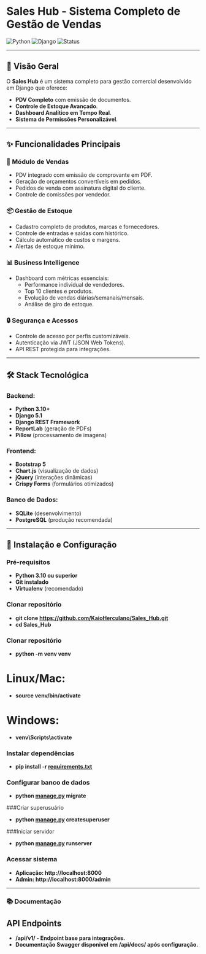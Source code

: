 # Sales Hub - Sistema Completo de Gestão de Vendas

![Python](https://img.shields.io/badge/Python-3.10%2B-blue)
![Django](https://img.shields.io/badge/Django-5.1-green)
![Status](https://img.shields.io/badge/Status-Em%20Desenvolvimento-yellow)

---

## 📌 Visão Geral

O **Sales Hub** é um sistema completo para gestão comercial desenvolvido em Django que oferece:

- **PDV Completo** com emissão de documentos.
- **Controle de Estoque Avançado**.
- **Dashboard Analítico em Tempo Real**.
- **Sistema de Permissões Personalizável**.

---

## ✨ Funcionalidades Principais

### 🛒 Módulo de Vendas
- PDV integrado com emissão de comprovante em PDF.
- Geração de orçamentos convertíveis em pedidos.
- Pedidos de venda com assinatura digital do cliente.
- Controle de comissões por vendedor.

### 📦 Gestão de Estoque
- Cadastro completo de produtos, marcas e fornecedores.
- Controle de entradas e saídas com histórico.
- Cálculo automático de custos e margens.
- Alertas de estoque mínimo.

### 📊 Business Intelligence
- Dashboard com métricas essenciais:
  - Performance individual de vendedores.
  - Top 10 clientes e produtos.
  - Evolução de vendas diárias/semanais/mensais.
  - Análise de giro de estoque.

### 🔒 Segurança e Acessos
- Controle de acesso por perfis customizáveis.
- Autenticação via JWT (JSON Web Tokens).
- API REST protegida para integrações.

---

## 🛠 Stack Tecnológica

### Backend:
- **Python 3.10+**
- **Django 5.1**
- **Django REST Framework**
- **ReportLab** (geração de PDFs)
- **Pillow** (processamento de imagens)

### Frontend:
- **Bootstrap 5**
- **Chart.js** (visualização de dados)
- **jQuery** (interações dinâmicas)
- **Crispy Forms** (formulários otimizados)

### Banco de Dados:
- **SQLite** (desenvolvimento)
- **PostgreSQL** (produção recomendada)

---

## 🚀 Instalação e Configuração

### Pré-requisitos
- **Python 3.10 ou superior**
- **Git instalado**
- **Virtualenv** (recomendado)

### Clonar repositório

- **git clone https://github.com/KaioHerculano/Sales_Hub.git**
- **cd Sales_Hub**

### Clonar repositório
- **python -m venv venv**
# Linux/Mac:
- **source venv/bin/activate**
# Windows:
- **venv\Scripts\activate**

### Instalar dependências
- **pip install -r [requirements.txt](http://_vscodecontentref_/0)**

### Configurar banco de dados
- **python [manage.py](http://_vscodecontentref_/1) migrate**

###Criar superusuário
- **python [manage.py](http://_vscodecontentref_/2) createsuperuser**

###Iniciar servidor
- **python [manage.py](http://_vscodecontentref_/3) runserver**

### Acessar sistema
- **Aplicação: http://localhost:8000**
- **Admin: http://localhost:8000/admin**
---
### 📚 Documentação
## API Endpoints
- **/api/v1/ - Endpoint base para integrações.**
- **Documentação Swagger disponível em /api/docs/ após configuração.**

